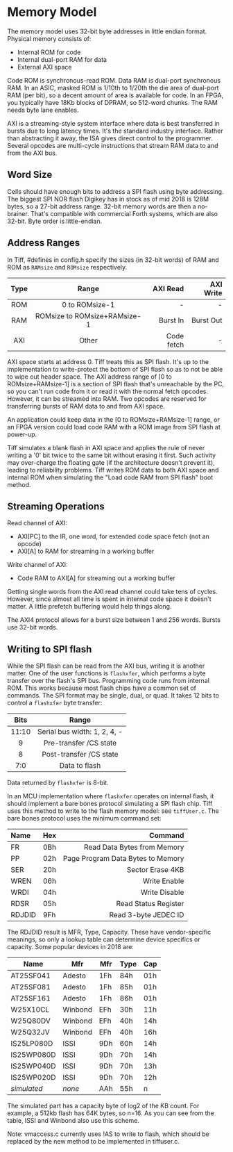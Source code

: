 # Memory Model

The memory model uses 32-bit byte addresses in little endian format. Physical memory consists of:

- Internal ROM for code
- Internal dual-port RAM for data
- External AXI space

Code ROM is synchronous-read ROM. Data RAM is dual-port synchronous RAM. In an ASIC, masked ROM is 1/10th to 1/20th the die area of dual-port RAM (per bit), so a decent amount of area is available for code. In an FPGA, you typically have 18Kb blocks of DPRAM, so 512-word chunks. The RAM needs byte lane enables.

AXI is a streaming-style system interface where data is best transferred in bursts due to long latency times. It's the standard industry interface. Rather than abstracting it away, the ISA gives direct control to the programmer. Several opcodes are multi-cycle instructions that stream RAM data to and from the AXI bus.

## Word Size

Cells should have enough bits to address a SPI flash using byte addressing. The biggest SPI NOR flash Digikey has in stock as of mid 2018 is 128M bytes, so a 27-bit address range. 32-bit memory words are then a no-brainer. That's compatible with commercial Forth systems, which are also 32-bit. Byte order is little-endian.

## Address Ranges

In Tiff, #defines in config.h specify the sizes (in 32-bit words) of RAM and ROM as `RAMsize` and `ROMsize` respectively.

| Type | Range                        | AXI Read   | AXI Write  |
|:----:|:----------------------------:|-----------:|-----------:|
| ROM  | 0 to ROMsize-1               | -          | -          |
| RAM  | ROMsize to ROMsize+RAMsize-1 | Burst In   | Burst Out  |
| AXI  | Other                        | Code fetch | -          |

AXI space starts at address 0. Tiff treats this as SPI flash. It's up to the implementation to write-protect the bottom of SPI flash so as to not be able to wipe out header space. The AXI address range of \[0 to ROMsize+RAMsize-1\] is a section of SPI flash that's unreachable by the PC, so you can't run code from it or read it with the normal fetch opcodes. However, it can be streamed into RAM. Two opcodes are reserved for transferring bursts of RAM data to and from AXI space.

An application could keep data in the \[0 to ROMsize+RAMsize-1\] range, or an FPGA version could load code RAM with a ROM image from SPI flash at power-up.

Tiff simulates a blank flash in AXI space and applies the rule of never writing a '0' bit twice to the same bit without erasing it first. Such activity may over-charge the floating gate (if the architecture doesn't prevent it), leading to reliability problems. Tiff writes ROM data to both AXI space and internal ROM when simulating the "Load code RAM from SPI flash" boot method.

## Streaming Operations

Read channel of AXI:

- AXI\[PC\] to the IR, one word, for extended code space fetch (not an opcode)
- AXI\[A\] to RAM for streaming in a working buffer

Write channel of AXI:

- Code RAM to AXI\[A\] for streaming out a working buffer

Getting single words from the AXI read channel could take tens of cycles. However, since almost all time is spent in internal code space it doesn't matter. A little prefetch buffering would help things along.

The AXI4 protocol allows for a burst size between 1 and 256 words. Bursts use 32-bit words.

## Writing to SPI flash

While the SPI flash can be read from the AXI bus, writing it is another matter. One of the user functions is `flashxfer`, which performs a byte transfer over the flash's SPI bus. Programming code runs from internal ROM. This works because most flash chips have a common set of commands. The SPI format may be single, dual, or quad. It takes 12 bits to control a `flashxfer` byte transfer:

| Bits   | Range                        |
|:------:|:----------------------------:|
| 11:10  | Serial bus width: 1, 2, 4, - |
| 9      | Pre-transfer /CS state       |
| 8      | Post-transfer /CS state      |
| 7:0    | Data to flash                |

Data returned by `flashxfer` is 8-bit.

In an MCU implementation where `flashxfer` operates on internal flash, it should implement a bare bones protocol simulating a SPI flash chip. Tiff uses this method to write to the flash memory model: see `tiffUser.c`. The bare bones protocol uses the minimum command set:

| Name   | Hex | Command                           |
|:-------|-----|----------------------------------:|
| FR     | 0Bh | Read Data Bytes from Memory       |
| PP     | 02h | Page Program Data Bytes to Memory |
| SER    | 20h | Sector Erase 4KB                  |
| WREN   | 06h | Write Enable                      |
| WRDI   | 04h | Write Disable                     |
| RDSR   | 05h | Read Status Register              |
| RDJDID | 9Fh | Read 3-byte JEDEC ID              |

The RDJDID result is MFR, Type, Capacity. These have vendor-specific meanings, so only a lookup table can determine device specifics or capacity. Some popular devices in 2018 are:

| Name       | Mfr     | Mfr | Type | Cap |
|------------|---------|-----|------|-----|
| AT25SF041  | Adesto  | 1Fh | 84h  | 01h |
| AT25SF081  | Adesto  | 1Fh | 85h  | 01h |
| AT25SF161  | Adesto  | 1Fh | 86h  | 01h |
| W25X10CL   | Winbond | EFh | 30h  | 11h |
| W25Q80DV   | Winbond | EFh | 40h  | 14h |
| W25Q32JV   | Winbond | EFh | 40h  | 16h |
| IS25LP080D | ISSI    | 9Dh | 60h  | 14h |
| IS25WP080D | ISSI    | 9Dh | 70h  | 14h |
| IS25WP040D | ISSI    | 9Dh | 70h  | 13h |
| IS25WP020D | ISSI    | 9Dh | 70h  | 12h |
| *simulated* | *none* | AAh | 55h  | n   |

The simulated part has a capacity byte of log2 of the KB count. For example, a 512kb flash has 64K bytes, so n=16. As you can see from the table, ISSI and Winbond also use this scheme.

Note: vmaccess.c currently uses !AS to write to flash, which should be replaced by the new method to be implemented in tiffuser.c.

